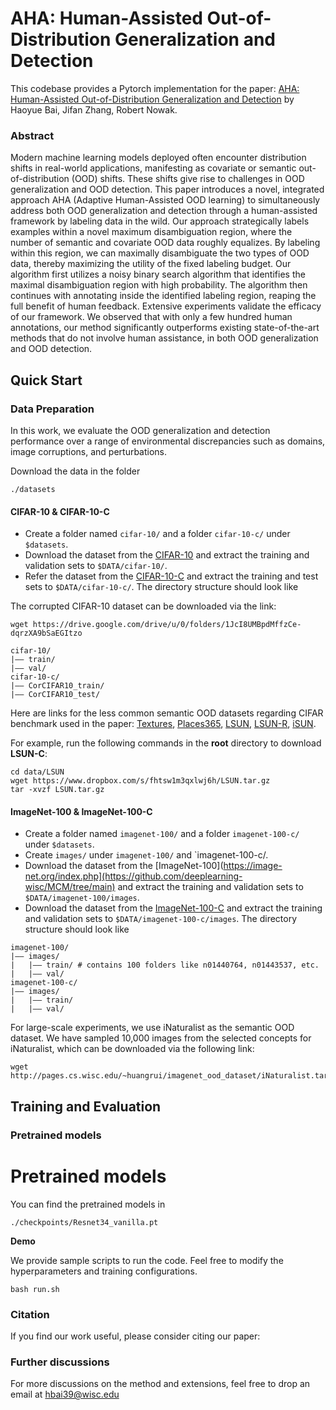 # AHA: Human-Assisted Out-of-Distribution Generalization and Detection

This codebase provides a Pytorch implementation for the paper: [AHA: Human-Assisted Out-of-Distribution Generalization and Detection]() by Haoyue Bai, Jifan Zhang, Robert Nowak.


### Abstract

Modern machine learning models deployed often encounter distribution shifts in real-world applications, manifesting as covariate or semantic out-of-distribution (OOD) shifts. These shifts give rise to challenges in OOD generalization and OOD detection. This paper introduces a novel, integrated approach AHA (Adaptive Human-Assisted OOD learning) to simultaneously address both OOD generalization and detection through a human-assisted framework by labeling data in the wild. Our approach strategically labels examples within a novel maximum disambiguation region, where the number of semantic and covariate OOD data roughly equalizes. By labeling within this region, we can maximally disambiguate the two types of OOD data, thereby maximizing the utility of the fixed labeling budget. Our algorithm first utilizes a noisy binary search algorithm that identifies the maximal disambiguation region with high probability. The algorithm then continues with annotating inside the identified labeling region, reaping the full benefit of human feedback. Extensive experiments validate the efficacy of our framework. We observed that with only a few hundred human annotations, our method significantly outperforms existing state-of-the-art methods that do not involve human assistance, in both OOD generalization and OOD detection.


## Quick Start

### Data Preparation
In this work, we evaluate the OOD generalization and detection performance over a range of environmental discrepancies such as domains, image corruptions, and perturbations. 

Download the data in the folder

```
./datasets
```



#### CIFAR-10 & CIFAR-10-C

- Create a folder named `cifar-10/` and a folder `cifar-10-c/` under `$datasets`.
- Download the dataset from the [CIFAR-10](https://www.cs.toronto.edu/~kriz/learning-features-2009-TR.pdf) and extract the training and validation sets to `$DATA/cifar-10/`.
- Refer the dataset from the [CIFAR-10-C](https://arxiv.org/abs/1903.12261) and extract the training and test sets to `$DATA/cifar-10-c/`. The directory structure should look like


The corrupted CIFAR-10 dataset can be downloaded via the link:
```
wget https://drive.google.com/drive/u/0/folders/1JcI8UMBpdMffzCe-dqrzXA9bSaEGItzo
```


```
cifar-10/
|–– train/ 
|–– val/
cifar-10-c/
|–– CorCIFAR10_train/ 
|–– CorCIFAR10_test/
```


Here are links for the less common semantic OOD datasets regarding CIFAR benchmark used in the paper: 
[Textures](https://www.robots.ox.ac.uk/~vgg/data/dtd/),
[Places365](http://places2.csail.mit.edu/download.html), 
[LSUN](https://www.dropbox.com/s/fhtsw1m3qxlwj6h/LSUN.tar.gz),
[LSUN-R](https://www.dropbox.com/s/moqh2wh8696c3yl/LSUN_resize.tar.gz),
[iSUN](https://www.dropbox.com/s/ssz7qxfqae0cca5/iSUN.tar.gz).

For example, run the following commands in the **root** directory to download **LSUN-C**:
```
cd data/LSUN
wget https://www.dropbox.com/s/fhtsw1m3qxlwj6h/LSUN.tar.gz
tar -xvzf LSUN.tar.gz
```


#### ImageNet-100 & ImageNet-100-C

- Create a folder named `imagenet-100/` and a folder `imagenet-100-c/` under `$datasets`.
- Create `images/` under `imagenet-100/` and `imagenet-100-c/.
- Download the dataset from the [ImageNet-100](https://image-net.org/index.php](https://github.com/deeplearning-wisc/MCM/tree/main) and extract the training and validation sets to `$DATA/imagenet-100/images`.
- Download the dataset from the [ImageNet-100-C](https://arxiv.org/abs/1903.12261) and extract the training and validation sets to `$DATA/imagenet-100-c/images`. The directory structure should look like

```
imagenet-100/
|–– images/
|   |–– train/ # contains 100 folders like n01440764, n01443537, etc.
|   |–– val/
imagenet-100-c/
|–– images/
|   |–– train/ 
|   |–– val/
```

For large-scale experiments, we use iNaturalist as the semantic OOD dataset. We have sampled 10,000 images from the selected concepts for iNaturalist,
which can be downloaded via the following link:
```
wget http://pages.cs.wisc.edu/~huangrui/imagenet_ood_dataset/iNaturalist.tar.gz
```


## Training and Evaluation 

### Pretrained models

# Pretrained models

You can find the pretrained models in 

```
./checkpoints/Resnet34_vanilla.pt
```



**Demo** 

We provide sample scripts to run the code. Feel free to modify the hyperparameters and training configurations.

```
bash run.sh
```


### Citation

If you find our work useful, please consider citing our paper:


### Further discussions
For more discussions on the method and extensions, feel free to drop an email at hbai39@wisc.edu
